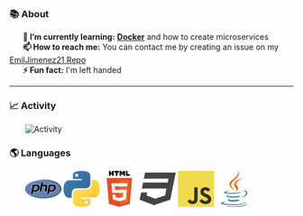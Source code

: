 ### 📚 About

<!-- &nbsp;&nbsp;&nbsp;&nbsp;&nbsp;&nbsp;<b>🔭 I’m currently working on:</b><br> -->
&nbsp;&nbsp;&nbsp;&nbsp;&nbsp;&nbsp;<b>🌱 I’m currently learning:</b> [**Docker**](https://www.docker.com/) and how to create microservices<br>
&nbsp;&nbsp;&nbsp;&nbsp;&nbsp;&nbsp;<b>📫 How to reach me:</b> You can contact me by creating an issue on my [EmilJimenez21 Repo](https://github.com/EmilJimenez21/EmilJimenez21) <br>
&nbsp;&nbsp;&nbsp;&nbsp;&nbsp;&nbsp;<b>⚡ Fun fact:</b> I'm left handed<br>

<!--
**EmilJimenez21/EmilJimenez21** is a ✨ _special_ ✨ repository because its `README.md` (this file) appears on your GitHub profile.

Here are some ideas to get you started:

- 🔭 I’m currently working on ...
- 🌱 I’m currently learning ...
- 👯 I’m looking to collaborate on ...
- 🤔 I’m looking for help with ...
- 💬 Ask me about ...
- 📫 How to reach me: ...
- 😄 Pronouns: ...
- ⚡ Fun fact: ...
-->
---
### 📈 Activity
&nbsp;&nbsp;&nbsp;&nbsp;&nbsp;&nbsp; ![Activity](https://github-readme-stats.vercel.app/api?username=EmilJimenez21&hide=["issues"]&show_icons=true)

### 🌎 Languages
&nbsp;&nbsp;&nbsp;&nbsp;&nbsp;&nbsp; 
![](https://github.com/HypertextAssassin0273/HypertextAssassin0273/blob/master/logos/php_64x64.png)
![](https://github.com/HypertextAssassin0273/HypertextAssassin0273/blob/master/logos/python_64x64.png)
![](https://github.com/HypertextAssassin0273/HypertextAssassin0273/blob/master/logos/html_64x64.png)
![](https://github.com/HypertextAssassin0273/HypertextAssassin0273/blob/master/logos/css_64x64.png)
![](https://github.com/HypertextAssassin0273/HypertextAssassin0273/blob/master/logos/javascript_64x64.png)
![](https://github.com/HypertextAssassin0273/HypertextAssassin0273/blob/master/logos/java_64x64.png)
